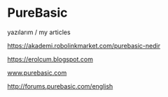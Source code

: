 # PureBasic
yazılarım / my articles

https://akademi.robolinkmarket.com/purebasic-nedir

https://erolcum.blogspot.com

www.purebasic.com

http://forums.purebasic.com/english






